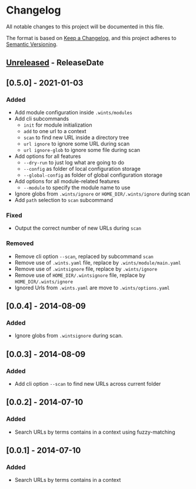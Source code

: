 # Changelog

All notable changes to this project will be documented in this file.

The format is based on [Keep a Changelog](https://keepachangelog.com/en/1.0.0/),
and this project adheres to [Semantic Versioning](https://semver.org/spec/v2.0.0.html).

<!-- next-header -->
## [Unreleased] - ReleaseDate

## [0.5.0] - 2021-01-03

### Added

- Add module configuration inside `.wints/modules`
- Add cli subcommands
  - `init` for module initialization
  - `add` to one url to a context
  - `scan` to find new URL inside a directory tree
  - `url ignore` to ignore some URL during scan
  - `url ignore-glob` to ignore some file during scan
- Add options for all features
  - `--dry-run` to just log what are going to do
  - `--config` as folder of local configuration storage
  - `--global-config` as folder of global configuration storage
- Add options for all module-related features
  - `--module` to specify the module name to use
- Ignore globs from `.wints/ignore` or `HOME_DIR/.wints/ignore` during scan
- Add `path` selection to `scan` subcommand

### Fixed

- Output the correct number of new URLs during `scan`

### Removed

- Remove cli option `--scan`, replaced by subcommand `scan`
- Remove use of `.wints.yaml` file, replace by `.wints/module/main.yaml`
- Remove use of `.wintsignore` file, replace by `.wints/ignore`
- Remove use of `HOME_DIR/.wintsignore` file, replace by `HOME_DIR/.wints/ignore`
- Ignored Urls from `.wints.yaml` are move to  `.wints/options.yaml`

## [0.0.4] - 2014-08-09

### Added

- Ignore globs from `.wintsignore` during scan.

## [0.0.3] - 2014-08-09

### Added

- Add cli option `--scan` to find new URLs across current folder

## [0.0.2] - 2014-07-10

### Added

- Search URLs by terms contains in a context using fuzzy-matching

## [0.0.1] - 2014-07-10
### Added

- Search URLs by terms contains in a context

<!-- next-url -->
[Unreleased]: https://github.com/rlespinasse/wints/compare/v0.5.0...HEAD
[unreleased]: https://github.com/rlespinasse/wints/compare/v0.0.4...v0.5.0
[0.4.0]: https://github.com/rlespinasse/wints/compare/v0.3.0...v0.4.0
[0.3.0]: https://github.com/rlespinasse/wints/compare/e4cc720...v0.3.0
[0.2.0]: https://github.com/rlespinasse/wints/compare/220bb7d...e4cc720
[0.1.0]: https://github.com/rlespinasse/wints/compare/9a9f24b...220bb7d
